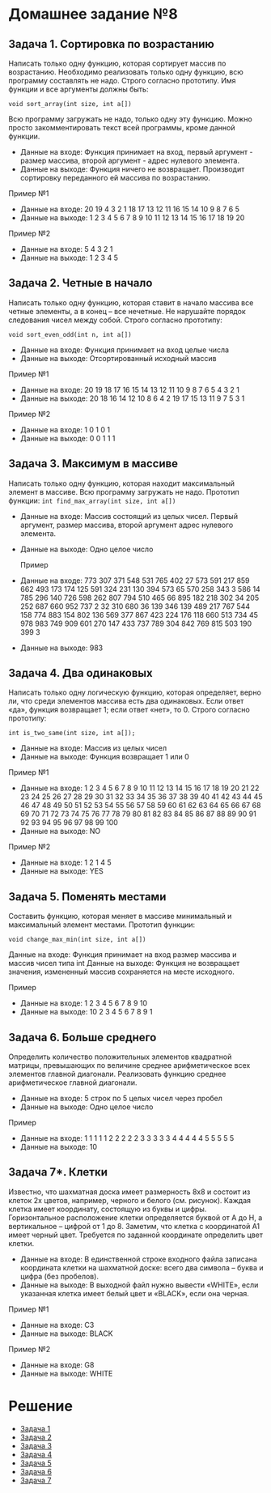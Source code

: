 # Домашнее задание №8

## Задача 1. Сортировка по возрастанию

Написать только одну функцию, которая сортирует массив по возрастанию. Необходимо реализовать только одну функцию, всю программу составлять не надо.
Строго согласно прототипу. Имя функции и все аргументы должны быть:

```
void sort_array(int size, int a[])
```

Всю программу загружать не надо, только одну эту функцию. Можно просто закомментировать текст всей программы, кроме данной функции.

- Данные на входе: Функция принимает на вход, первый аргумент - размер массива, второй аргумент - адрес нулевого элемента.
- Данные на выходе: Функция ничего не возвращает. Производит сортировку переданного ей массива по возрастанию.

Пример №1

- Данные на входе: 20 19 4 3 2 1 18 17 13 12 11 16 15 14 10 9 8 7 6 5
- Данные на выходе: 1 2 3 4 5 6 7 8 9 10 11 12 13 14 15 16 17 18 19 20

Пример №2

- Данные на входе: 5 4 3 2 1
- Данные на выходе: 1 2 3 4 5

## Задача 2. Четные в начало

Написать только одну функцию, которая ставит в начало массива все четные элементы, а в конец – все нечетные. Не нарушайте порядок следования чисел между собой. Строго согласно прототипу:

```
void sort_even_odd(int n, int a[])
```

- Данные на входе: Функция принимает на вход целые числа
- Данные на выходе: Отсортированный исходный массив

Пример №1

- Данные на входе: 20 19 18 17 16 15 14 13 12 11 10 9 8 7 6 5 4 3 2 1
- Данные на выходе: 20 18 16 14 12 10 8 6 4 2 19 17 15 13 11 9 7 5 3 1

Пример №2

- Данные на входе: 1 0 1 0 1
- Данные на выходе: 0 0 1 1 1

## Задача 3. Максимум в массиве

Написать только одну функцию, которая находит максимальный элемент в массиве. Всю программу загружать не надо.
Прототип функции: ``int find_max_array(int size, int a[])``

- Данные на входе: Массив состоящий из целых чисел. Первый аргумент, размер массива, второй аргумент адрес нулевого элемента.
- Данные на выходе: Одно целое число
  
  Пример
- Данные на входе: 773 307 371 548 531 765 402 27 573 591 217 859
  662 493 173 174 125 591 324 231 130 394 573 65 570 258 343 3 586 14 785
  296 140 726 598 262 807 794 510 465 66 895 182 218 302 34 205 252 687 660
  952 737 2 32 310 680 36 139 346 139 489 217 767 544 158 774 883 154 802
  136 569 377 867 423 224 176 118 660 513 734 45 978 983 749 909 601 270
  147 433 737 789 304 842 769 815 503 190 399 3
- Данные на выходе: 983

## Задача 4. Два одинаковых

Написать только одну логическую функцию, которая определяет, верно ли, что среди элементов массива есть два одинаковых. Если ответ «да», функция возвращает 1; если ответ «нет», то 0. Строго согласно прототипу:

```
int is_two_same(int size, int a[]);
```

- Данные на входе: Массив из целых чисел
- Данные на выходе: Функция возвращает 1 или 0

Пример №1

- Данные на входе: 1 2 3 4 5 6 7 8 9 10 11 12 13 14 15 16 17 18 19 20 21
  22 23 24 25 26 27 28 29 30 31 32 33 34 35 36 37 38 39 40 41 42 43 44 45 46 47
  48 49 50 51 52 53 54 55 56 57 58 59 60 61 62 63 64 65 66 67 68 69 70 71 72 73
  74 75 76 77 78 79 80 81 82 83 84 85 86 87 88 89 90 91 92 93 94 95 96 97 98 99
  100
- Данные на выходе: NO

Пример №2

- Данные на входе: 1 2 1 4 5
- Данные на выходе: YES

## Задача 5. Поменять местами

Составить функцию, которая меняет в массиве минимальный и максимальный элемент местами. Прототип функции:

```
void change_max_min(int size, int a[])
```

Данные на входе: Функция принимает на вход размер массива и массив чисел типа int
Данные на выходе: Функция не возвращает значения, измененный массив сохраняется на месте исходного.

Пример

- Данные на входе: 1 2 3 4 5 6 7 8 9 10
- Данные на выходе: 10 2 3 4 5 6 7 8 9 1

## Задача 6. Больше среднего

Определить количество положительных элементов квадратной матрицы, превышающих по величине среднее арифметическое всех элементов главной диагонали. Реализовать функцию среднее арифметическое главной диагонали.

- Данные на входе: 5 строк по 5 целых чисел через пробел
- Данные на выходе: Одно целое число

Пример

- Данные на входе: 1 1 1 1 1 2 2 2 2 2 3 3 3 3 3 4 4 4 4 4 5 5 5 5 5
- Данные на выходе: 10

## Задача 7*. Клетки

Известно, что шахматная доска имеет размерность 8х8 и состоит из клеток 2х цветов, например, черного и белого (см. рисунок). Каждая клетка имеет координату, состоящую из буквы и цифры. Горизонтальное расположение клетки определяется буквой от A до H, а вертикальное – цифрой от 1 до 8.
Заметим, что клетка с координатой А1 имеет черный цвет. Требуется по заданной координате определить цвет клетки.

- Данные на входе: В единственной строке входного файла записана координата клетки на шахматной доске: всего два символа – буква и цифра (без пробелов).
- Данные на выходе: В выходной файл нужно вывести «WHITE», если указанная клетка имеет белый цвет и «BLACK», если она черная.

Пример №1

- Данные на входе: C3
- Данные на выходе: BLACK

Пример №2
- Данные на входе: G8
- Данные на выходе: WHITE

# Решение

- [Задача 1](https://github.com/allseenn/c/blob/master/08.Tasks/01.c)
- [Задача 2](https://github.com/allseenn/c/blob/master/08.Tasks/02.c)
- [Задача 3](https://github.com/allseenn/c/blob/master/08.Tasks/03.c)
- [Задача 4](https://github.com/allseenn/c/blob/master/08.Tasks/04.c)
- [Задача 5](https://github.com/allseenn/c/blob/master/08.Tasks/05.c)
- [Задача 6](https://github.com/allseenn/c/blob/master/08.Tasks/06.c)
- [Задача 7](https://github.com/allseenn/c/blob/master/08.Tasks/07.c)
